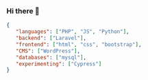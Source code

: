 ### Hi there 👋

```json
{
   "languages": ["PHP", "JS", "Python"],
   "backend": ["Laravel"],
   "frontend": ["html", "css", "bootstrap"],
   "CMS": ["WordPress"],
   "databases": ["mysql"],
   "experimenting": ["Cypress"]
}

```
<!--
**KulsumSiddique/KulsumSiddique** is a ✨ _special_ ✨ repository because its `README.md` (this file) appears on your GitHub profile.

Here are some ideas to get you started:

- 🔭 I’m currently working on ...
- 🌱 I’m currently learning ...
- 👯 I’m looking to collaborate on ...
- 🤔 I’m looking for help with ...
- 💬 Ask me about ...
- 📫 How to reach me: ...
- 😄 Pronouns: ...
- ⚡ Fun fact: ...
-->

